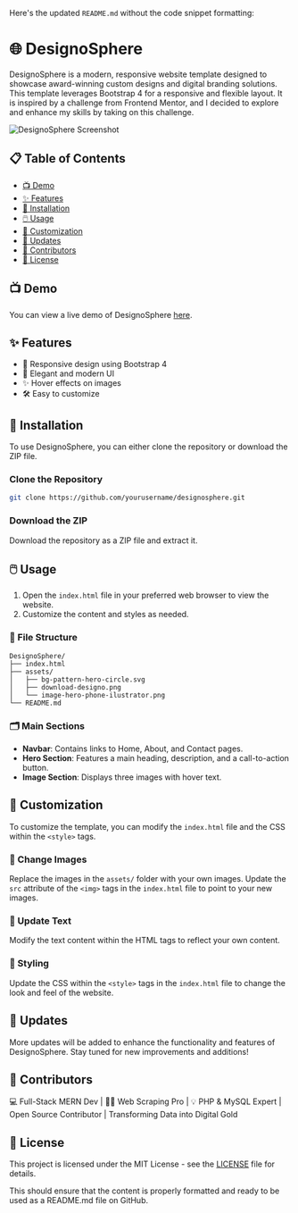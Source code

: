 Here's the updated `README.md` without the code snippet formatting:

# 🌐 DesignoSphere

DesignoSphere is a modern, responsive website template designed to showcase award-winning custom designs and digital branding solutions. This template leverages Bootstrap 4 for a responsive and flexible layout. It is inspired by a challenge from Frontend Mentor, and I decided to explore and enhance my skills by taking on this challenge.

![DesignoSphere Screenshot](path-to-your-screenshot.png)

## 📋 Table of Contents

- [📺 Demo](#demo)
- [✨ Features](#features)
- [🔧 Installation](#installation)
- [🖱️ Usage](#usage)
- [🎨 Customization](#customization)
- [🚀 Updates](#updates)
- [🤝 Contributors](#contributors)
- [📜 License](#license)

## 📺 Demo

You can view a live demo of DesignoSphere [here](#).

## ✨ Features

- 📱 Responsive design using Bootstrap 4
- 💎 Elegant and modern UI
- ✨ Hover effects on images
- 🛠️ Easy to customize

## 🔧 Installation

To use DesignoSphere, you can either clone the repository or download the ZIP file.

### Clone the Repository

```bash
git clone https://github.com/yourusername/designosphere.git
```

### Download the ZIP

Download the repository as a ZIP file and extract it.

## 🖱️ Usage

1. Open the `index.html` file in your preferred web browser to view the website.
2. Customize the content and styles as needed.

### 📂 File Structure

```
DesignoSphere/
├── index.html
├── assets/
│   ├── bg-pattern-hero-circle.svg
│   ├── download-designo.png
│   └── image-hero-phone-ilustrator.png
└── README.md
```

### 🗂️ Main Sections

- **Navbar**: Contains links to Home, About, and Contact pages.
- **Hero Section**: Features a main heading, description, and a call-to-action button.
- **Image Section**: Displays three images with hover text.

## 🎨 Customization

To customize the template, you can modify the `index.html` file and the CSS within the `<style>` tags.

### 📸 Change Images

Replace the images in the `assets/` folder with your own images. Update the `src` attribute of the `<img>` tags in the `index.html` file to point to your new images.

### 📝 Update Text

Modify the text content within the HTML tags to reflect your own content.

### 🎨 Styling

Update the CSS within the `<style>` tags in the `index.html` file to change the look and feel of the website.

## 🚀 Updates

More updates will be added to enhance the functionality and features of DesignoSphere. Stay tuned for new improvements and additions!

## 🤝 Contributors

💻 Full-Stack MERN Dev | 🕵️‍♂️ Web Scraping Pro | 💡 PHP & MySQL Expert | Open Source Contributor | Transforming Data into Digital Gold

## 📜 License

This project is licensed under the MIT License - see the [LICENSE](LICENSE) file for details.

This should ensure that the content is properly formatted and ready to be used as a README.md file on GitHub.
